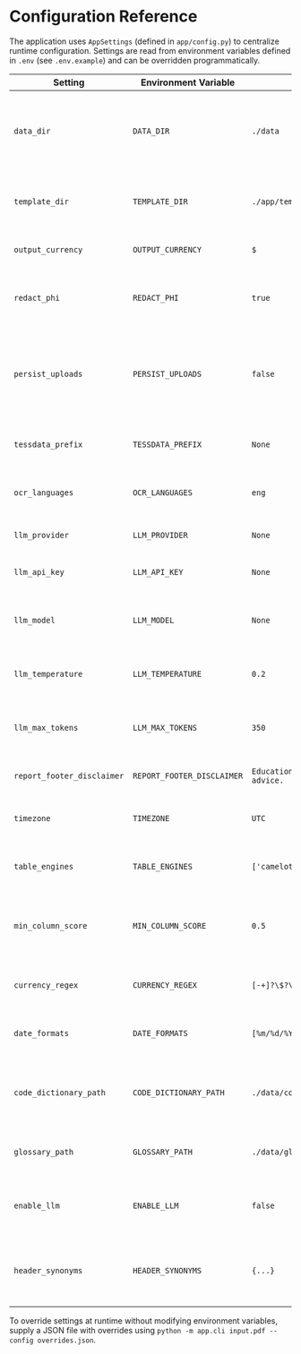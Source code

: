 # Configuration Reference

The application uses `AppSettings` (defined in `app/config.py`) to centralize runtime configuration. Settings are read from environment variables defined in `.env` (see `.env.example`) and can be overridden programmatically.

| Setting | Environment Variable | Default | Description |
| --- | --- | --- | --- |
| `data_dir` | `DATA_DIR` | `./data` | Root directory for reference data files (code dictionary, glossary). |
| `template_dir` | `TEMPLATE_DIR` | `./app/templates` | Location of HTML templates for report rendering. |
| `output_currency` | `OUTPUT_CURRENCY` | `$` | Currency symbol used in reports. |
| `redact_phi` | `REDACT_PHI` | `true` | When `true`, redacts PHI-like values from outputs. |
| `persist_uploads` | `PERSIST_UPLOADS` | `false` | Keep uploaded PDFs on disk (otherwise removed after parsing). |
| `tessdata_prefix` | `TESSDATA_PREFIX` | `None` | Path to Tesseract language data files. |
| `ocr_languages` | `OCR_LANGUAGES` | `eng` | Languages to use for OCR processing. |
| `llm_provider` | `LLM_PROVIDER` | `None` | Identifier for optional LLM provider. |
| `llm_api_key` | `LLM_API_KEY` | `None` | API key for LLM provider. |
| `llm_model` | `LLM_MODEL` | `None` | Preferred chat model when LLM integration is enabled. |
| `llm_temperature` | `LLM_TEMPERATURE` | `0.2` | Sampling temperature for LLM completions. |
| `llm_max_tokens` | `LLM_MAX_TOKENS` | `350` | Maximum tokens returned by the LLM explainer. |
| `report_footer_disclaimer` | `REPORT_FOOTER_DISCLAIMER` | `Educational summary, not medical or legal advice.` | Text appended to reports. |
| `timezone` | `TIMEZONE` | `UTC` | Default timezone for interpreting dates. |
| `table_engines` | `TABLE_ENGINES` | `['camelot_lattice','camelot_stream','tabula']` | Preferred table extraction engines. |
| `min_column_score` | `MIN_COLUMN_SCORE` | `0.5` | Threshold for accepting table extraction results. |
| `currency_regex` | `CURRENCY_REGEX` | `[-+]?\$?\d{1,3}(?:,\d{3})*(?:\.\d{2})?` | Regex pattern used to detect currency. |
| `date_formats` | `DATE_FORMATS` | `[%m/%d/%Y,%Y-%m-%d,%m-%d-%Y]` | Date formats recognized in source documents. |
| `code_dictionary_path` | `CODE_DICTIONARY_PATH` | `./data/codes.json` | Path to JSON mapping codes to friendly descriptions. |
| `glossary_path` | `GLOSSARY_PATH` | `./data/glossary.json` | Path to glossary definitions for report. |
| `enable_llm` | `ENABLE_LLM` | `false` | Toggle optional LLM-based explanation phrasing. |
| `header_synonyms` | `HEADER_SYNONYMS` | `{...}` | Mapping of input column headings to canonical parser keys. |

To override settings at runtime without modifying environment variables, supply a JSON file with overrides using `python -m app.cli input.pdf --config overrides.json`.

